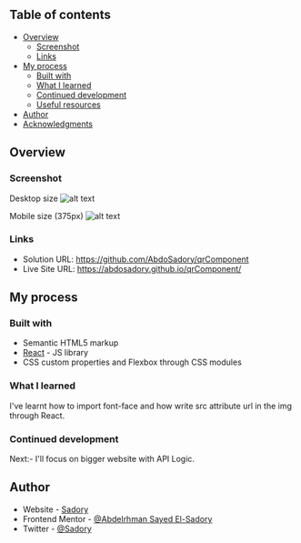 ## Table of contents

- [Overview](#overview)
  - [Screenshot](#screenshot)
  - [Links](#links)
- [My process](#my-process)
  - [Built with](#built-with)
  - [What I learned](#what-i-learned)
  - [Continued development](#continued-development)
  - [Useful resources](#useful-resources)
- [Author](#author)
- [Acknowledgments](#acknowledgments)

## Overview

### Screenshot

Desktop size
![alt text](https://github.com/AbdoSadory/qrComponent/screencapture-localhost-3000-2023-01-13-22_26_53.png)

Mobile size (375px)
![alt text](https://github.com/AbdoSadory/qrComponent/screencapture-localhost-3000-2023-01-13-22_27_22.png?raw=true)

### Links

- Solution URL: https://github.com/AbdoSadory/qrComponent
- Live Site URL: https://abdosadory.github.io/qrComponent/

## My process

### Built with

- Semantic HTML5 markup
- [React](https://reactjs.org/) - JS library
- CSS custom properties and Flexbox through CSS modules

### What I learned

I've learnt how to import font-face and how write src attribute url in the img through React.

### Continued development

Next:- I'll focus on bigger website with API Logic.

## Author

- Website - [Sadory](https://github.com/AbdoSadory)
- Frontend Mentor - [@Abdelrhman Sayed El-Sadory](https://www.frontendmentor.io/profile/AbdoSadory)
- Twitter - [@Sadory](https://twitter.com/AbdoSadory)
